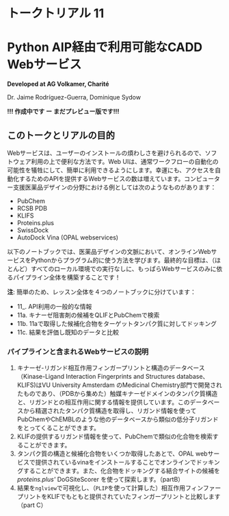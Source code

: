 # トークトリアル 11

# Python AIP経由で利用可能なCADD　Webサービス

__Developed at AG Volkamer, Charité__

Dr. Jaime Rodríguez-Guerra, Dominique Sydow

__!!! 作成中です ー まだプレビュー版です!!!__

## このトークとリアルの目的

Webサービスは、ユーザーのインストールの煩わしさを避けられるので、ソフトウェア利用の上で便利な方法です。Web UIは、通常ワークフローの自動化の可能性を犠牲にして、簡単に利用できるようにします。幸運にも、アクセスを自動化するためのAPIを提供するWebサービスの数は増えています。コンピューター支援医薬品デザインの分野における例としては次のようなものがあります：

- PubChem 
- RCSB PDB
- KLIFS
- Proteins.plus
- SwissDock
- AutoDock Vina (OPAL webservices)

以下のノートブックでは、医薬品デザインの文脈において、オンラインWebサービスをPythonからプラグラム的に使う方法を学びます。最終的な目標は、（ほとんど）すべてのローカル環境での実行なしに、もっぱらWebサービスのみに依るパイプライン全体を構築することです！

__注__: 簡単のため、レッスン全体を４つのノートブックに分けています：

- 11_. API利用の一般的な情報
- 11a. キナーゼ阻害剤の候補をQLIFとPubChemで検索
- 11b. 11aで取得した候補化合物をターゲットタンパク質に対してドッキング
- 11c. 結果を評価し既知のデータと比較

### パイプラインと含まれるWebサービスの説明

1. キナーゼ-リガンド相互作用フィンガープリントと構造のデータベース（Kinase-Ligand Interaction Fingerprints and Structures database、KLIFS)はVU University Amsterdam のMedicinal Chemistry部門で開発されたものであり、（PDBから集めた）触媒キナーゼドメインのタンパク質構造と、リガンドとの相互作用に関する情報を提供しています。このデータベースから精選されたタンパク質構造を取得し、リガンド情報を使ってPubChemやChEMBLのような他のデータベースから類似の低分子リガンドをとってくることができます。
2. KLIFの提供するリガンド情報を使って、PubChemで類似の化合物を検索することができます。
3. タンパク質の構造と候補化合物をいくつか取得したあとで、OPAL webサービスで提供されているvinaをインストールすることでオンラインでドッキングすることができます。また、化合物をドッキングする結合サイトの候補を _proteins.plus'_ DoGSiteScorer を使って探索します。（partB）
4. 結果を`nglview`で可視化し、（`PLIP`を使って計算した）相互作用フィンファープリントをKLIFでもともと提供されていたフィンガープリントと比較します（part C）
